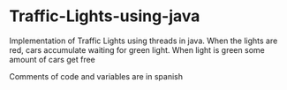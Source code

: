 # Traffic-Lights-using-java
Implementation of Traffic Lights using threads in java. When the lights are red, cars accumulate waiting for green light. When light is green some amount of cars get free


Comments of code and variables are in spanish
